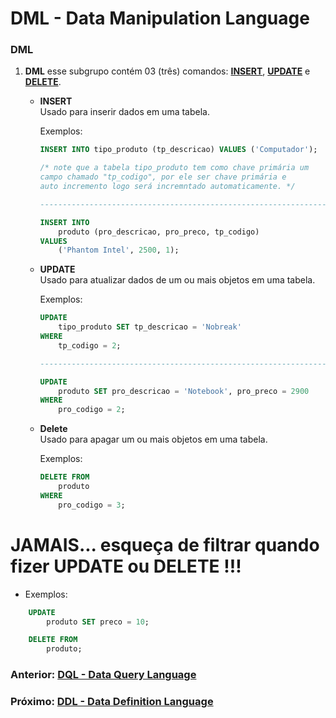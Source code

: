 # DML - Data Manipulation Language

### DML
1. __DML__ esse subgrupo contém 03 (três) comandos: <u>__INSERT__</u>, <u>__UPDATE__</u> e <u>__DELETE__</u>.

    * __INSERT__
        <br/> Usado para inserir dados em uma tabela.

        Exemplos:
        ```sql
        INSERT INTO tipo_produto (tp_descricao) VALUES ('Computador');

        /* note que a tabela tipo_produto tem como chave primária um
        campo chamado "tp_codigo", por ele ser chave primária e
        auto incremento logo será incremntado automaticamente. */

        -------------------------------------------------------------------

        INSERT INTO
            produto (pro_descricao, pro_preco, tp_codigo)
        VALUES
            ('Phantom Intel', 2500, 1);
        ```
    * __UPDATE__
        <br/> Usado para atualizar dados de um ou mais objetos em uma tabela.

        Exemplos:
        ```sql
        UPDATE
            tipo_produto SET tp_descricao = 'Nobreak'
        WHERE
            tp_codigo = 2;

        -------------------------------------------------------------------

        UPDATE
            produto SET pro_descricao = 'Notebook', pro_preco = 2900
        WHERE
            pro_codigo = 2;
        ```

    * __Delete__
        <br/> Usado para apagar um ou mais objetos em uma tabela.

        Exemplos:
        ```sql
        DELETE FROM
            produto
        WHERE
            pro_codigo = 3;
        ```

# JAMAIS... esqueça de filtrar quando fizer UPDATE ou DELETE !!!
    
- Exemplos:
```sql
    UPDATE
        produto SET preco = 10;

    DELETE FROM
        produto;
```

### Anterior: [DQL - Data Query Language](https://github.com/GabrielJulio/bd/blob/master/SQL/02_dql/README.md)

### Próximo: [DDL - Data Definition Language](https://github.com/GabrielJulio/bd/blob/master/SQL/04_ddl/README.md)